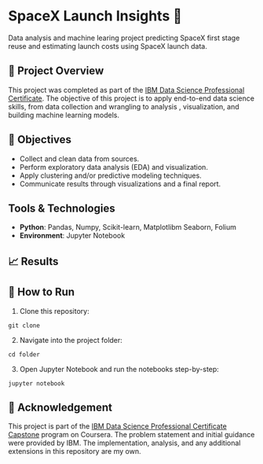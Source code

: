 # SpaceX Launch Insights 🚀

Data analysis and machine learing project predicting SpaceX first stage reuse and estimating launch costs using SpaceX launch data.

## 📌 Project Overview
This project was completed as part of the [IBM Data Science Professional Certificate](https://www.coursera.org/professional-certificates/ibm-data-science). The objective of this project is to apply end-to-end data science skills, from data collection and wrangling to analysis , visualization, and building machine learning models.

## 🎯 Objectives
- Collect and clean data from sources.
- Perform exploratory data analysis (EDA) and visualization.
- Apply clustering and/or predictive modeling techniques.
- Communicate results through visualizations and a final report.

## Tools & Technologies
- **Python**: Pandas, Numpy, Scikit-learn, Matplotlibm Seaborn, Folium
- **Environment**: Jupyter Notebook

## 📈 Results

## 🏃 How to Run
1. Clone this repository:
```
git clone
```
2. Navigate into the project folder:
```
cd folder
```
3. Open Jupyter Notebook and run the notebooks step-by-step:
```
jupyter notebook
```

## 🙏 Acknowledgement
This project is part of the [IBM Data Science Professional Certificate Capstone](https://www.coursera.org/learn/applied-data-science-capstone?specialization=ibm-data-science) program on Coursera. The problem statement and initial guidance were provided by IBM. The implementation, analysis, and any additional extensions in this repository are my own. 
